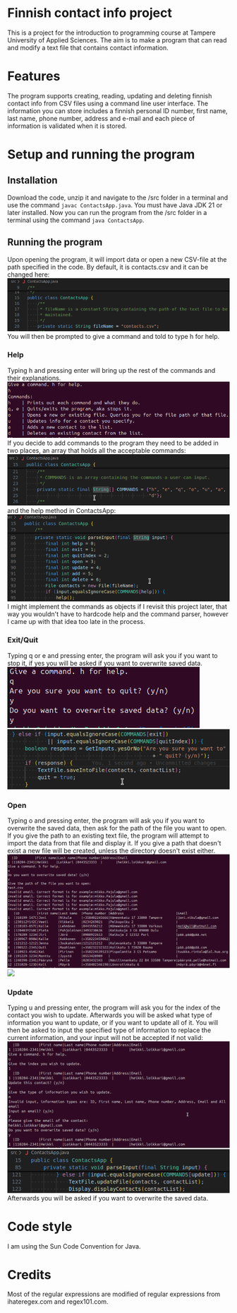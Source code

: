# Finnish contact info project
This is a project for the introduction to programming course at Tampere University of Applied Sciences. The aim is to make a program that can read and modify a text file that contains contact information.
# Features
The program supports creating, reading, updating and deleting finnish contact info from CSV files using a command line user interface. The information you can store includes a finnish personal ID number, first name, last name, phone number, address and e-mail and each piece of information is validated when it is stored.
# Setup and running the program
## Installation
Download the code, unzip it and navigate to the /src folder in a terminal and use the command `javac ContactsApp.java`. You must have Java JDK 21 or later installed.
Now you can run the program from the /src folder in a terminal using the command `java ContactsApp`.
## Running the program
Upon opening the program, it will import data or open a new CSV-file at the path specified in the code. By default, it is contacts.csv and it can be changed here: ![](src/doc/docPic1.png) You will then be prompted to give a command and told to type h for help. 
### Help
Typing h and pressing enter will bring up the rest of the commands and their explanations. ![](src/doc/docPic2.png) If you decide to add commands to the program they need to be added in two places, an array that holds all the acceptable commands: ![](src/doc/docPic3.png) and the help method in ContactsApp: ![](src/doc/docPic4.png)
I might implement the commands as objects if I revisit this project later, that way you wouldn't have to hardcode help and the command parser, however I came up with that idea too late in the process.
### Exit/Quit
Typing q or e and pressing enter, the program will ask you if you want to stop it, if yes you will be asked if you want to overwrite saved data. ![](src/doc/docPic5.png) ![](src/doc/docPic6.png)
### Open
Typing o and pressing enter, the program will ask you if you want to overwrite the saved data, then ask for the path of the file you want to open. If you give the path to an existing text file, the program will attempt to import the data from that file and display it. If you give a path that doesn't exist a new file will be created, unless the directory doesn't exist either. ![](src/doc/docPic7.png) ![](src/doc/docPic8.png)
### Update
Typing u and pressing enter, the program will ask you for the index of the contact you wish to update. Afterwards you will be asked what type of information you want to update, or if you want to update all of it. You will then be asked to input the specified type of information to replace the current information, and your input will not be accepted if not valid: ![](src/doc/docPic9.png) ![](src/doc/docPic10.png) Afterwards you will be asked if you want to overwrite the saved data.
# Code style
I am using the Sun Code Convention for Java.
# Credits
Most of the regular expressions are modified of regular expressions from ihateregex.com and regex101.com.
